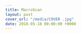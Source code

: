 ```yaml
---
title: MacroScan
layout: post
cover_url: "/media/COVER .jpg"
date: 2018-05-18 00:00:00 +0000
---
```

